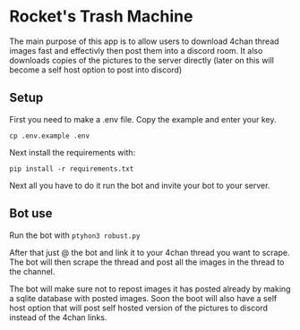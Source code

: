 # Rocket's Trash Machine
The main purpose of this app is to allow users to download 4chan thread images fast and effectivly then post them into a discord room. It also downloads copies of the pictures to the server directly (later on this will become a self host option to post into discord)

## Setup
First you need to make a .env file. Copy the example and enter your key.

`cp .env.example .env`

Next install the requirements with:

`pip install -r requirements.txt`

Next all you have to do it run the bot and invite your bot to your server. 

## Bot use
Run the bot with `ptyhon3 robust.py`

After that just @ the bot and link it to your 4chan thread you want to scrape. 
The bot will then scrape the thread and post all the images in the thread to the channel. 

The bot will make sure not to repost images it has posted already by making a sqlite database with posted images. Soon the boot will also have a self host option that will post self hosted version of the pictures to discord instead of the 4chan links.
